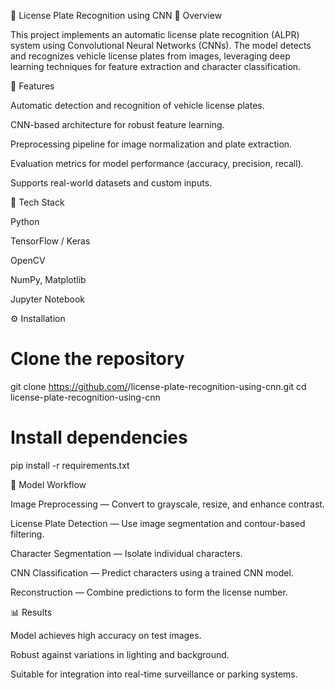 🧠 License Plate Recognition using CNN
📘 Overview

This project implements an automatic license plate recognition (ALPR) system using Convolutional Neural Networks (CNNs). The model detects and recognizes vehicle license plates from images, leveraging deep learning techniques for feature extraction and character classification.

🚀 Features

Automatic detection and recognition of vehicle license plates.

CNN-based architecture for robust feature learning.

Preprocessing pipeline for image normalization and plate extraction.

Evaluation metrics for model performance (accuracy, precision, recall).

Supports real-world datasets and custom inputs.

🧩 Tech Stack

Python

TensorFlow / Keras

OpenCV

NumPy, Matplotlib

Jupyter Notebook

⚙️ Installation
# Clone the repository
git clone https://github.com/<your-username>/license-plate-recognition-using-cnn.git
cd license-plate-recognition-using-cnn

# Install dependencies
pip install -r requirements.txt

🧠 Model Workflow

Image Preprocessing — Convert to grayscale, resize, and enhance contrast.

License Plate Detection — Use image segmentation and contour-based filtering.

Character Segmentation — Isolate individual characters.

CNN Classification — Predict characters using a trained CNN model.

Reconstruction — Combine predictions to form the license number.

📊 Results

Model achieves high accuracy on test images.

Robust against variations in lighting and background.

Suitable for integration into real-time surveillance or parking systems.

